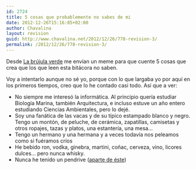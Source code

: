 ```yaml
---
id: 2724
title: 5 cosas que probablemente no sabes de mi
date: 2012-12-26T15:16:05+02:00
author: Chavalina
layout: revision
guid: http://www.chavalina.net/2012/12/26/778-revision-3/
permalink: /2012/12/26/778-revision-3/
---
```

Desde <a href="http://www.labrujulaverde.com/2006/12/19/5-cosas-que-probablemente-no-sabes-de-mi/" target="_blank">La br&uacute;jula verde</a> me env&iacute;an un meme para que cuente 5 cosas que crea que los que leen esta bit&aacute;cora no saben.

Voy a intentarlo aunque no s&eacute; yo, porque con lo que largaba yo por aqu&iacute; en los primeros tiempos, creo que lo he contado casi todo. As&iacute; que a ver:

  * No siempre me interes&oacute; la inform&aacute;tica. Al principio quer&iacute;a estudiar Biolog&iacute;a Marina, tambi&eacute;n Arquitectura, e incluso estuve un a&ntilde;o entero estudiando Ciencias Ambientales, pero lo dej&eacute;.
  * Soy una fan&aacute;tica de las vacas y de su t&iacute;pico estampado blanco y negro. Tengo un mont&oacute;n, de peluche, de cer&aacute;mica, zapatillas, camisetas y otros ropajes, tazas y platos, una estanter&iacute;a, una mesa&#8230;
  * Tengo un hermano y una hermana y a veces todav&iacute;a nos peleamos como si fu&eacute;ramos cr&iacute;os
  * He bebido ron, vodka, ginebra, martini, co&ntilde;ac, cerveza, vino, licores dulces&#8230; pero nunca whisky.
  * Nunca he tenido un pendrive (<a href="http://chavalina.net/comentar.php?idpost=238" target="_blank">aparte de &eacute;ste</a>)